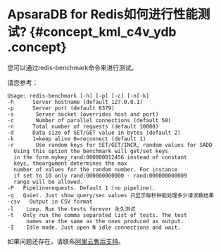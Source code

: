# ApsaraDB for Redis如何进行性能测试? {#concept_kml_c4v_ydb .concept}

您可以通过redis-benchmark命令来进行测试。

请您参考：

```
Usage: redis-benchmark [-h] [-p] [-c] [-n[-k]  
-h      Server hostname (default 127.0.0.1) 
-p      Server port (default 6379) 
-s       Server socket (overrides host and port) 
-c       Number of parallel connections (default 50) 
-n      Total number of requests (default 10000) 
-d      Data size of SET/GET value in bytes (default 2) 
-k      1=keep alive 0=reconnect (default 1) 
-r       Use random keys for SET/GET/INCR, random values for SADD 
  Using this option the benchmark will get/set keys 
  in the form mykey_rand:000000012456 instead of constant 
  keys, theargument determines the max 
  number of values for the random number. For instance 
  if set to 10 only rand:000000000000 - rand:000000000009 
  range will be allowed. 
-P   Pipelinerequests. Default 1 (no pipeline). 
-q   Quiet. Just show query/sec values 只显示每秒钟能处理多少请求数结果 
-csv   Output in CSV format 
-l    Loop. Run the tests forever 永久测试 
-t   Only run the comma separated list of tests. The test 
      names are the same as the ones produced as output. 
-I    Idle mode. Just open N idle connections and wait.
```

如果问题还存在，请联系[阿里云售后支持](https://selfservice.console.aliyun.com/ticket/createIndex.htm?spm=0.0.0.0.NRwAca)。

